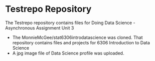# Testrepo Repository
The Testrepo repository contains files for Doing Data Science - Asynchronous Assignment Unit 3
* The MonnieMcGee/stat6306introdatascience was cloned. That repository contains files and projects for 6306 Introduction to Data Science
* A jpg image file of Data Science profile was uploaded. 

